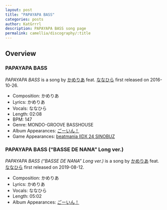 ```yaml
---
layout: post
title: "PAPAYAPA BASS"
categories: posts
author: KatGrrrl
description: PAPAYAPA BASS song page
permalink: camellia/discography/:title
---
```


## Overview

### PAPAYAPA BASS

*PAPAYAPA BASS* is a song by [かめりあ](/camellia) feat. [ななひら](#) first released on 2016-10-26.

* Composition: かめりあ
* Lyrics: かめりあ
* Vocals: ななひら
* Length: 02:08
* BPM: 147
* Genre: MONDO-GROOVE BASSHOUSE
* Album Appearances: [ごーいん！](/camellia/albums/Goin)
* Game Appearances: [beatmania IIDX 24 SINOBUZ](https://remywiki.com/AC_SINOBUZ)

### PAPAYAPA BASS (“BASSE DE NANA” Long ver.)

*PAPAYAPA BASS (“BASSE DE NANA” Long ver.)* is a song by [かめりあ](/camellia) feat. [ななひら](#) first released on 2019-08-12.

* Composition: かめりあ
* Lyrics: かめりあ
* Vocals: ななひら
* Length: 05:02
* Album Appearances: [ごーいん！](/camellia/albums/Goin)
